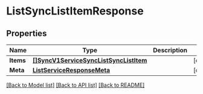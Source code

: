 # ListSyncListItemResponse

## Properties

Name | Type | Description | Notes
------------ | ------------- | ------------- | -------------
**Items** | [**[]SyncV1ServiceSyncListSyncListItem**](SyncV1ServiceSyncListSyncListItem.md) |  |[optional] 
**Meta** | [**ListServiceResponseMeta**](ListServiceResponseMeta.md) |  |[optional] 

[[Back to Model list]](../README.md#documentation-for-models) [[Back to API list]](../README.md#documentation-for-api-endpoints) [[Back to README]](../README.md)


